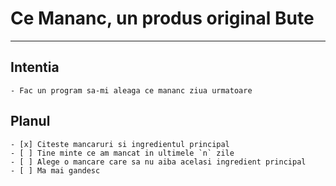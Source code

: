 # Ce Mananc, un produs original Bute
---
## Intentia
    - Fac un program sa-mi aleaga ce mananc ziua urmatoare
## Planul
    - [x] Citeste mancaruri si ingredientul principal
    - [ ] Tine minte ce am mancat in ultimele `n` zile
    - [ ] Alege o mancare care sa nu aiba acelasi ingredient principal
    - [ ] Ma mai gandesc